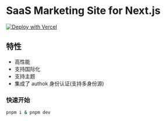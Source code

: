 # SaaS Marketing Site for Next.js

[![Deploy with Vercel](https://vercel.com/button)](https://vercel.com/new/clone?repository-url=https%3A%2F%2Fgithub.com%2Fgrowingbox%2Fsaas-marketing-site-nextjs&project-name=saas-marketing-site-nextjs&repo-name=saas-marketing-site-nextjs&demo-title=saas-marketing-site-nextjs&demo-description=An%20all-in-one%20starter%20kit%20for%20high-performance%20sites.&demo-url=https%3A%2F%2Fdemo.vercel.store&demo-image=https%3A%2F%2Fbigcommerce-demo-asset-ksvtgfvnd.vercel.app%2Fbigcommerce.png&integration-ids=oac_MuWZiE4jtmQ2ejZQaQ7ncuDT,oac_9HSKtXld74NG0srzdxSiBGty&skippable-integrations=1&root-directory=site&build-command=cd%20..%20%26%26%20yarn%20build)


## 特性
- 高性能
- 支持国际化
- 支持主题
- 集成了 authok 身份认证(支持多身份源)

### 快速开始
```bash
pnpm i & pnpm dev
```